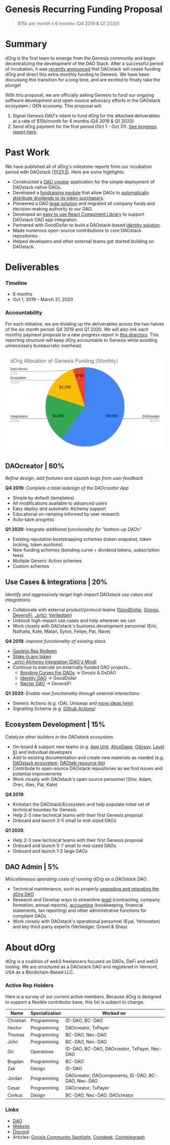 # Genesis Recurring Funding Proposal

> $15k per month x 6 months (Q4 2019 & Q1 2020)

# Summary

dOrg is the first team to emerge from the Genesis community and begin decentralizing the development of the DAO Stack. After a successful period of incubation, it was [recently announced](https://daotalk.org/t/on-the-importance-of-community-oversight-shifting-dorg-s-funding-to-genesis/896) that DAOstack will cease funding dOrg and direct this extra monthly funding to Genesis. We have been discussing this transition for a long time, and are excited to finally take the plunge!

With this proposal, we are officially asking Genesis to fund our ongoing software development and open-source advocacy efforts in the DAOstack ecosystem / GEN economy. This proposal will:

1. Signal Genesis DAO's intent to fund dOrg for the attached deliverables at a rate of $15k/month for 6 months (Q4 2019 & Q1 2020)
2. Send dOrg payment for the first period (Oct 1 - Oct 31). [See progress report here](Genesis_Milestone_01.md).

# Past Work

We have published all of dOrg's milestone reports from our incubation period with DAOstack [[1](DAOstack_Milestone_01.md)][[2](DAOstack_Milestone_02.md)][[3](DAOstack_Milestone_03.md)]. Here are some highlights:

- Constructed a [DAO creator](https://dorg.tech/#/dao-creator) application for the simple deployment of DAOstack native DAOs.
- Developed a [fundraising module]((https://github.com/dOrgTech/BC-DAO/blob/master/README.md)) that allow DAOs to [automatically distribute dividends to its token purchasers](https://www.notion.so/dorg/BC-DAPP-Proposal-9c4dec4870ed48a19b39f5be6ccbf373#93f5e757c3b74a5bbe5748702594de62).
- Pioneered a DAO [legal solution](https://coindesk.com/dorg-founders-have-created-the-first-limited-liability-dao) and migrated all company funds and decision-making authority to our DAO.
- Developed an [easy to use React Component Library](https://github.com/dOrgTech/DAOcomponents) to support DAOstack DAO app integration.
- Partnered with GoodDollar to build a DAOstack-based [identity solution](https://github.com/dOrgTech/id-dao).
- Made numerous open-source contributions to core DAOstack repositories.
- Helped developers and other external teams get started building on DAOstack.

# Deliverables

### Timeline

- 6 months
- Oct 1, 2019 – March 31, 2020

### Accountability

For each initiative, we are dividing up the deliverables across the two halves of the six month period: Q4 2019 and Q1 2020. We will also link each monthly payment proposal to a new progress report in [this directory](https://github.com/dOrgTech/Ecosystem/tree/master/DAOstack). This reporting structure will keep dOrg accountable to Genesis while avoiding unnecessary bureaucratic overhead.

![](../img/allocation.png)

## DAOcreator | 60%

*Refine design, add features and squash bugs from user feedback*

**Q4 2019**: *Complete a total redesign of the DAOcreator App*

- Simple by default (templates)
- All modifications available to advanced users
- Easy deploy and automatic Alchemy support
- Educational on-ramping informed by user research
- Auto-save progress

**Q1 2020**: *Integrate additional functionality for "bottom-up DAOs"*

- Existing reputation bootstrapping schemes (token snapshot, token locking, token auctions)
- New funding schemes (bonding curve + dividend tokens, subscription fees)
- Multiple Generic Action schemes
- Custom schemes

## Use Cases & Integrations | 20%

*Identify and aggressively target high-impact DAOstack use cases and integrations.*

- Collaborate with external product/protocol teams ([GoodDollar](https://github.com/dOrgTech/ID-DAO), [Gnosis](https://github.com/dOrgTech/BC-DAO), [DeversiFi](https://github.com/dOrgTech/NectarDAO-Bootstrapper), [_prtcl](https://twitter.com/uprtcl/status/1169929023977402370), [Veriledger](https://veriledger.io))
- Unblock high-impact use cases and help wherever we can
- Work closely with DAOstack's business development personnel (Eric, Nathalia, Kate, Matan, Eylon, Felipe, Pat, Nave)

**Q4 2019**: *Improve functionality of existing stack*

- [Gasless Rep Redeem](https://github.com/dOrgTech/Ecosystem/issues/17)
- [Stake in any token](https://github.com/dOrgTech/Ecosystem/issues/15)
- [_prtcl Alchemy Integration (DAO's Mind)](https://alchemy.daostack.io/dao/0x294f999356ed03347c7a23bcbcf8d33fa41dc830/proposal/0xcbdc3612e6d73cb47cdb4c44e1db18213eb0cf8c17f4870b8beca33cffbd7d3f)
- Continue to execute on externally funded DAO projects...
  - [Bonding Curves For DAOs](https://github.com/dorgtech/bc-dao) -> Gnosis & DxDAO
  - [Identity DAO](https://github.com/dorgtech/id-dao) -> GoodDollar
  - [Nectar DAO](https://github.com/dOrgTech/NectarDAO-Bootstrapper) -> DeversiFi

**Q1 2020:** *Enable new functionality through external interactions*

- Generic Actions (e.g. rDAI, Uniswap and [more ideas here](https://daotalk.org/t/dapp-integrations-in-daostack/578))
- Signalling Scheme (e.g. [Github Actions](https://github.com/dOrgTech/Ecosystem/issues/16))

## Ecosystem Development | 15%

*Catalyze other builders in the DAOstack ecosystem.*

- On-board & support new teams (e.g. [Ape Unit](https://apeunit.com/), [AliceDapp](https://www.alicedapp.com/), [Odyssy](https://odyssy.io/), [Level K](https://www.levelk.io/)) and individual developers
- Add to existing documentation and create new materials as needed (e.g. [DAOstack ecosystem](https://github.com/daostack/ecosystem), [DAOtalk resource list](https://daotalk.org/t/resource-list-dao-r-d/572))
- Contribute to open-source DAOstack repositories as we find issues and potential improvements
- Work closely with DAOstack's open source personnel (Shiv, Adam, Oren, Alex, Pat, Kate)

**Q4 2019**:

- Kickstart the DAOstack/Ecosystem and help populate initial set of technical bounties for Genesis
- Help 2-3 new technical teams with their first Genesis proposal
- Onboard and launch 3-5 small to mid-sized DAOs

**Q1 2020**:

- Help 2-3 new technical teams with their first Genesis proposal
- Onboard and launch 5-7 small to mid-sized DAOs
- Onboard and launch 1-2 large DAOs

## DAO Admin | 5%

*Miscellaneous operating costs of running dOrg as a DAOstack DAO.*

- Technical maintenance, such as properly [upgrading and migrating the dOrg DAO](https://github.com/dOrgTech/Ecosystem/issues/18)
- Research and Develop ways to streamline [legal](https://github.com/dOrgTech/LL-DAO/tree/master/templates) (contracting, company formation, annual reports), [accounting](https://medium.com/veriledger/dao-accounting-dc496e6fb57f) (bookkeeping, financial statements, tax reporting) and other administrative functions for compliant DAOs
- Work closely with DAOstack's operational personnel (Eyal, Yehonatan) and key third-party experts (Veriledger, Gravel & Shea)

# About dOrg

dOrg is a coalition of web3 freelancers focused on DAOs, DeFi and web3 tooling. We are structured as a DAOstack DAO and registered in Vermont, USA as a Blockchain-Based LLC.

### **Active Rep Holders**

Here is a survey of our current active members. Because dOrg is designed to support a flexible contributor base, this list is subject to change.

| Name | Specialization | Worked on |
|-|-|-|
| Christian | Programming | ID-DAO, BC-DAO |
| Hector | Programming | DAOcreator, TxPayer |
| Thomas | Programming | BC-DAO, Nec-DAO |
| John | Programming | BC-DAO, Nec-DAO |
| Ori | Operations | ID-DAO, BC-DAO, DAOcreator, TxPayer, Nec-DAO |
| Bogdan | Programming | BC-DAO |
| Zak | Design | ID-DAO |
| Jordan | Programming | DAOcreator, DAOcomponents, ID-DAO, BC-DAO, Nec-DAO |
| Cesar | Programming | DAOcreator, TxPayer |
| Corkus | Design | BC-DAO, Nec-DAO, DAOcreator |

### Links

- [DAO](https://alchemy.daostack.io/dao/0xbe1a98d3452f6da6e0984589e545d4fc25af7526)
- [Website](https://dorg.tech/#/)
- [Discord](https://discordapp.com/invite/Z5R4CcS)
- Articles: [Gnosis Community Spotlight](https://blog.gnosis.pm/geco-community-spotlight-fd7ee4b8c8a4), [Coindesk](https://www.coindesk.com/dorg-founders-have-created-the-first-limited-liability-dao), [Cointelegraph](https://cointelegraph.com/news/dorg-llc-purports-to-be-first-legally-valid-dao-under-us-law)
